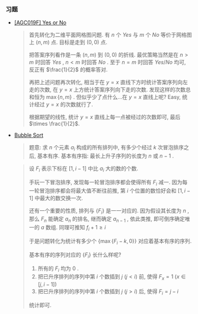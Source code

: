 ### 习题

* [[AGC019F] Yes or No](https://www.luogu.com.cn/problem/AT2705)

	> 首先转化为二维平面网格图问题. 有 $n$ 个 $Yes$ 与 $m$ 个 $No$ 等价于网格图上 $(n, m)$ 点. 目标是走到 $(0, 0)$ 点.
	>
	> 把答案序列看作是一条 $(n, m)$ 到 $(0, 0)$ 的折线. 最优策略当然是在 $n > m$ 时回答 $Yes$ , $n < m$ 时回答 $No$ . 至于 $n = m$ 时回答 $Yes/No$ 均可, 反正有 $\frac{1}{2}$ 的概率答对.
	>
	> 再把上述问题再次转化, 相当于在 $y = x$ 直线下方时统计答案序列向左走的次数, 在 $y = x$ 上方统计答案序列向下走的次数. 发现这样的次数总和恒为 $\max \left\{n, m\right\}$ . 但似乎少了点什么...在 $y = x$ 直线上呢? Easy, 统计经过 $y=x$ 的次数就行了.
	>
	> 根据期望的线性, 统计 $y = x$ 直线上每一点被经过的次数即可, 最后 $\times \frac{1}{2}$.
	
* [Bubble Sort](https://codeforces.com/gym/102222/problem/I)

	> 题意: 求 $n$ 个元素 $a_i$ 构成的所有排列中, 有多少个经过 $k$ 次冒泡排序之后, 基本有序. 基本有序指: 最长上升子序列的长度为 $n$ 或 $n−1$ .

	> 设 $F_i$ 表示下标在 $[1, i - 1]$ 中比 $a_i$ 大的数的个数.
	>
	> 手玩一下冒泡排序, 发现每一轮冒泡排序都会使得所有 $F_i$ 减一. 因为每一轮冒泡排序都会将最大值不断往前推, 第 $i$ 个位置的数恰好会和 $[1, i - 1]$ 中最大的数交换一次.
	>
	> 还有一个重要的性质, 排列与 $\left\{F_i\right\}$ 是一一对应的. 因为假设其长度为 $n$ , 那么 $F_n$ 能确定 $a_n$ 的排名, 继而确定 $a_{n-1}$ , 依此类推, 即可倒序确定唯一的 $a$ 数组. 同理可推知 $f_i + 1 \geq i$
	>
	> 于是问题转化为统计有多少个 $\left\{\max \left\{F_i-k, 0\right\}\right\}$ 对应着基本有序的序列.
	>
	> 基本有序的序列对应的 $\left\{F_i\right\}$ 长什么样呢?
	>
	> 1. 所有的 $F_i$ 均为 $0$ .
	> 2. 把已升序排列的序列中第 $i$ 个数插到 $j \ (j < i)$ 前, 使得 $F_x = 1 \ (x \in [j, i - 1])$
	> 3. 把已升序排列的序列中第 $i$ 个数插到 $j \ (j > i)$ 后, 使得 $F_i= j - i$
	>
	> 统计即可.

